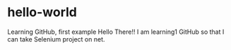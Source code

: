 # hello-world
Learning GitHub, first example
Hello There!! I am learning1 GitHub so that I can take Selenium project on net.
